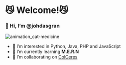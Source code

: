 # 😼 Welcome!😼

### 👋 Hi, I’m @johdasgran

  ![animation_cat-medicine](https://user-images.githubusercontent.com/69698539/140602373-c91cb38b-1031-447b-ac0e-2a466052e24b.gif) 

- 👀 I’m interested in Python, Java, PHP and JavaScript                                                
- 🌱 I’m currently learning <strong>M.E.R.N</strong>
- 💞️ I’m collaborating on [ColCeres](https://github.com/Learn-frontend-MinTic/ColCeres.github.io)




<!---
- 💞️ I’m looking to collaborate on ...
- 📫 How to reach me ...
johdasgran/johdasgran is a ✨ special ✨ repository because its `README.md` (this file) appears on your GitHub profile.
You can click the Preview link to take a look at your changes.
![animation_brujo](https://user-images.githubusercontent.com/69698539/129458846-b7fd25cf-406f-4f15-9d6a-5ab4b52b7a53.gif)
--->
